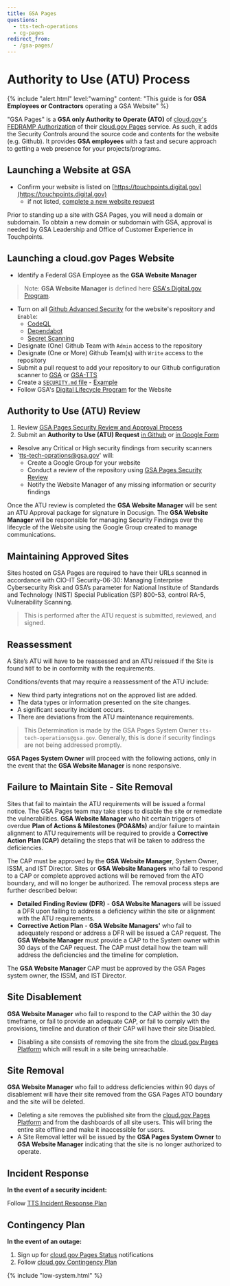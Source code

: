 ```yaml
---
title: GSA Pages
questions:
  - tts-tech-operations
  - cg-pages
redirect_from:
  - /gsa-pages/
---
```

# Authority to Use (ATU) Process

{% include "alert.html" level:"warning" content: "This guide is for **GSA Employees or Contractors** operating a GSA Website" %}

"GSA Pages" is a **GSA only Authority to Operate (ATO)** of [cloud.gov's FEDRAMP Authorization](https://marketplace.fedramp.gov/products/F1607067912) of their [cloud.gov Pages](https://pages.cloud.gov) service. As such, it adds the Security Controls around the source code and contents for the website (e.g. Github). It provides **GSA employees** with a fast and secure approach to getting a web presence for your projects/programs.

## Launching a Website at GSA
- Confirm your website is listed on [https://touchpoints.digital.gov](https://touchpoints.digital.gov)
  - if not listed, [complete a new website request](https://touchpoints.app.cloud.gov/admin/websites/new)

Prior to standing up a site with GSA Pages, you will need a domain or subdomain. To obtain a new domain or subdomain with GSA, approval is needed by GSA Leadership and Office of Customer Experience in Touchpoints. 

## Launching a cloud.gov Pages Website

- Identify a Federal GSA Employee as the **GSA Website Manager**

> Note: **GSA Website Manager** is defined here [GSA's Digital.gov Program](https://digital.gov/2023/03/24/who-is-your-website-manager/).

- Turn on all [Github Advanced Security](https://docs.github.com/en/get-started/learning-about-github/about-github-advanced-security) for the website's repository and `Enable`:
  - [CodeQL](https://docs.github.com/en/code-security/code-scanning)
  - [Dependabot](https://docs.github.com/en/code-security/dependabot/)
  - [Secret Scanning](https://docs.github.com/en/code-security/secret-scanning/about-secret-scanning)
- Designate (One) Github Team with `Admin` access to the repository
- Designate (One or More) Github Team(s) with `Write` access to the repository
- Submit a pull request to add your repository to our Github configuration scanner to [GSA](https://github.com/GSA/.allstar/blob/main/allstar.yaml) or [GSA-TTS](https://github.com/GSA-TTS/.allstar/blob/main/allstar.yaml)
- Create a [`SECURITY.md` file](https://docs.github.com/en/code-security/getting-started/adding-a-security-policy-to-your-repository) - [Example](https://github.com/GSA-TTS/.allstar/blob/main/SECURITY.md)
- Follow GSA's [Digital Lifecycle Program](https://insite.gsa.gov/employee-resources/communications/websites/strategy-policy-and-standards/digital-lifecycle-program?term=DLP) for the Website

## Authority to Use (ATU) Review
1. Review [GSA Pages Security Review and Approval Process](https://insite.gsa.gov/system/files/GSA-Pages-Security-Review-and-Approval-Process-%5BCIO-IT-Security-20-106-Revision-2%5D-03-08-2024_0.pdf)
1. Submit an **Authority to Use (ATU) Request** [in Github](https://github.com/GSA-TTS/gsa-pages/issues/new/choose) or [in Google Form]()

- Resolve any Critical or High security findings from security scanners
- `tts-tech-oprations@gsa.gov' will:
  - Create a Google Group for your website
  - Conduct a review of the repository using [GSA Pages Security Review](https://insite.gsa.gov/system/files/GSA-Pages-Site-Review-and-Approval-Template-03-08-2024.docx)
  - Notify the Website Manager of any missing information or security findings

Once the ATU review is completed the **GSA Website Manager** will be sent an ATU Approval package for signature in Docusign. The **GSA Website Manager** will be responsible for managing Security Findings over the lifecycle of the Website using the Google Group created to manage communications.

## Maintaining Approved Sites
Sites hosted on GSA Pages are required to have their URLs scanned in accordance with CIO-IT Security-06-30: Managing Enterprise Cybersecurity Risk and GSA’s parameter for National Institute of Standards and Technology (NIST) Special Publication (SP) 800-53, control RA-5, Vulnerability Scanning.

>This is performed after the ATU request is submitted, reviewed, and signed.

## Reassessment
A Site’s ATU will have to be reassessed and an ATU reissued if the Site is found `NOT` to be in conformity with the requirements.

Conditions/events that may require a reassessment of the ATU include:
- New third party integrations not on the approved list are added.
- The data types or information presented on the site changes.
- A significant security incident occurs.
- There are deviations from the ATU maintenance requirements.

>This Determination is made by the GSA Pages System Owner `tts-tech-operations@gsa.gov`. Generally, this is done if security findings are not being addressed promptly.

**GSA Pages System Owner** will proceed with the following actions, only in the event that the **GSA Website Manager** is none responsive.

## Failure to Maintain Site - Site Removal
Sites that fail to maintain the ATU requirements will be issued a formal notice. The GSA Pages team may take steps to disable the site or remediate the vulnerabilities. **GSA Website Manager** who hit certain triggers of overdue **Plan of Actions & Milestones (POA&Ms)** and/or failure to maintain alignment to ATU requirements will be required to provide a **Corrective Action Plan (CAP)** detailing the steps that will be taken to address the deficiencies.

The CAP must be approved by the **GSA Website Manager**, System Owner, ISSM, and IST Director. Sites or **GSA Website Managers** who fail to respond to a CAP or complete approved actions will be removed from the ATO boundary, and will no longer be authorized. The removal process steps are further described below:
- **Detailed Finding Review (DFR)** - **GSA Website Managers** will be issued a DFR upon failing to address a deficiency within the site or alignment with the ATU requirements.
- **Corrective Action Plan** - **GSA Website Managers'** who fail to adequately respond or address a DFR will be issued a CAP request.
The **GSA Website Manager** must provide a CAP to the System owner within 30 days of the CAP request. The CAP must detail how the team will address the deficiencies and the timeline for completion.

The **GSA Website Manager** CAP must be approved by the GSA Pages system owner, the ISSM, and IST Director.

## Site Disablement
**GSA Website Manager** who fail to respond to the CAP within the 30 day timeframe, or fail to provide an adequate CAP, or fail to comply with the provisions, timeline and duration of their CAP will have their site Disabled.
- Disabling a site consists of removing the site from the [cloud.gov Pages Platform](https://pages.cloud.gov) which will result in a site being unreachable.

## Site Removal
**GSA Website Manager** who fail to address deficiencies within 90 days of disablement will have their site removed from the GSA Pages ATO boundary and the site will be deleted.
- Deleting a site removes the published site from the [cloud.gov Pages Platform](https://pages.cloud.gov) and from the dashboards of all site users. This will bring the entire site offline and make it inaccessible for users.
- A Site Removal letter will be issued by the **GSA Pages System Owner** to **GSA Website Manager** indicating that the site is no longer authorized to operate.

## Incident Response
**In the event of a security incident:**

Follow [TTS Incident Response Plan](https://handbook.tts.gsa.gov/general-information-and-resources/tech-policies/security-incidents/)

## Contingency Plan
**In the event of an outage:**

1. Sign up for [cloud.gov Pages Status](https://cloudgov.statuspage.io/) notifications
1. Follow [cloud.gov Contingency Plan](https://cloud.gov/docs/ops/contingency-plan/)

{% include "low-system.html" %}
